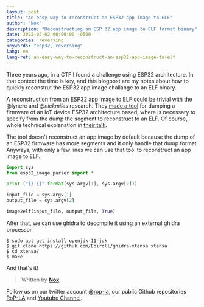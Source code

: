 ```yaml
---
layout: post
title: "An easy way to reconstruct an ESP32 app image to ELF"
author: "Nox"
description: "Reconstructing an ESP 32 app image to ELF format binary"
date: 2022-05-02 00:00:00 -0500
categories: reversing
keywords: "esp32, reversing"
lang: en
lang-ref: an-easy-way-to-reconstruct-an-esp32-app-image-to-elf
---
```


Three years ago, in a CTF I found a challenge using ESP32 architecture. In that context the time is key, and this blogpost are my notes about how to quickly reconstrut the ESP32 app image challange to an ELF binary.

<!--more-->

A reconstruction from an ESP32 app image to ELF could be trivial with the @lynerc and @_nickmiles_ research. 
They [made a tool][1] for dumping a firmware of an IoT device ESP32 architecture based, where is necessary to specify from the dump the segment
to reconstruct to an ELF. Of course, whole technical explanation in [their talk][2].

The tool doesn't reconstruct an app image by default because the dump of an ESP32 firmware has more segments 
and it only handle that dump format. Anyways, with only a few lines we can use that tool to reconstruct an app image to ELF.

```python
import sys
from esp32_image parser import *

print ("{} {}".format(sys.argv[1], sys.argv[2]))

input_file = sys.argv[1]
output_file = sys.argv[2]

image2elf(input_file, output_file, True)
```

After that, we can use ghidra to decompile it using an external ghidra processor

```
$ sudo apt-get install openjdk-11-jdk
$ git clone https://github.com/Ebiroll/ghidra-xtensa xtensa
$ cd xtensa/
$ make
```

And that's it! 

> Written by [**Nox**][5]

Follow us on our twitter account [@rop-la][rop-twitter], our public Github repositories [RoP-LA][rop-github] and [Youtube Channel][rop-youtube].

[rop-web]: https://www.rop.la
[rop-twitter]: https://twitter.com/rop_la
[rop-github]: https://github.com/rop-la/
[rop-youtube]: https://www.youtube.com/channel/UCg01TfhxLro71ppULtIBAjw

[1]:https://github.com/tenable/esp32_image_parser
[2]:https://www.youtube.com/watch?v=swIvvuSBOkw
[5]:https://twitter.com/MrNox_

